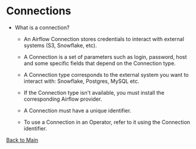 # Connections

- What is a connection?

    - An Airflow Connection stores credentials to interact with external systems (S3, Snowflake, etc).
        
    - A Connection is a set of parameters such as login, password, host and some specific fields that depend on the Connection type.
    
    - A Connection type corresponds to the external system you want to interact with: Snowflake, Postgres, MySQL etc.
    
    - If the Connection type isn't available, you must install the corresponding Airflow provider.
    
    - A Connection must have a unique identifier.
    
    - To use a Connection in an Operator, refer to it using the Connection identifier.


[Back to Main](https://github.com/seltons1/airflow-fundamentals-certification/blob/main/README.md)
